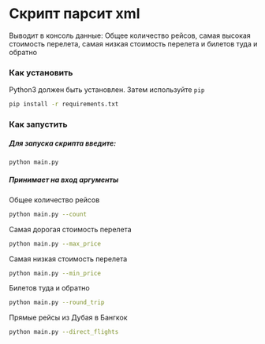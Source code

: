 # Скрипт парсит xml

Выводит в консоль данные: Общее количество рейсов, самая высокая стоимость перелета, самая низкая стоимость перелета и билетов туда и обратно


### Как установить
Python3 должен быть установлен. Затем используйте `pip`

```bash
pip install -r requirements.txt
```

### Как запустить

##### Для запуска скрипта введите:

```bash
python main.py
```

##### Принимает на вход аргументы

Общее количество рейсов

```bash
python main.py --count
```

Самая дорогая стоимость перелета

```bash
python main.py --max_price 
```
Самая низкая стоимость перелета

```bash
python main.py --min_price
``` 
Билетов туда и обратно

```bash
python main.py --round_trip
```

Прямые рейсы из Дубая в Бангкок

```bash
python main.py --direct_flights
```